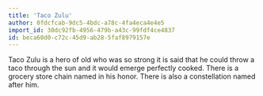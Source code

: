 ```yaml
---
title: 'Taco Zulu'
author: 0fdcfcab-9dc5-4bdc-a78c-4fa4eca4e4e5
import_id: 30dc92fb-4956-479b-a43c-99fdf4ce4837
id: beca60d0-c72c-45d9-ab28-5faf8979157e
---
```

Taco Zulu is a hero of old who was so strong it is said that he could throw a taco through the sun and it would emerge perfectly cooked. There is a grocery store chain named in his honor. There is also a constellation named after him.
